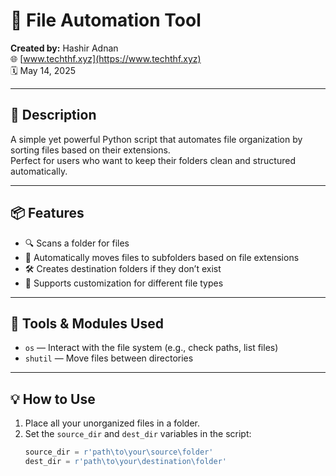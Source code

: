 # 📄 File Automation Tool

**Created by:** Hashir Adnan  
🌐 [www.techthf.xyz](https://www.techthf.xyz)  
🗓️ May 14, 2025

---

## 🧠 Description

A simple yet powerful Python script that automates file organization by sorting files based on their extensions.  
Perfect for users who want to keep their folders clean and structured automatically.

---

## 📦 Features

- 🔍 Scans a folder for files  
- 📁 Automatically moves files to subfolders based on file extensions  
- 🛠️ Creates destination folders if they don’t exist  
- 🧩 Supports customization for different file types

---

## 🧰 Tools & Modules Used

- `os` — Interact with the file system (e.g., check paths, list files)  
- `shutil` — Move files between directories

---

## 💡 How to Use

1. Place all your unorganized files in a folder.
2. Set the `source_dir` and `dest_dir` variables in the script:
   ```python
   source_dir = r'path\to\your\source\folder'
   dest_dir = r'path\to\your\destination\folder'
